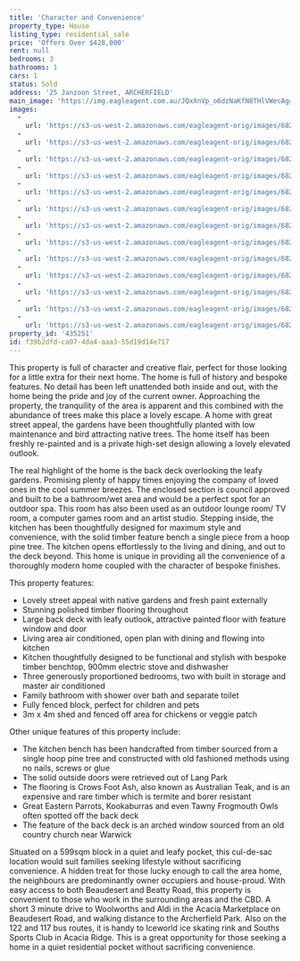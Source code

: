 ```yaml
---
title: 'Character and Convenience'
property_type: House
listing_type: residential_sale
price: 'Offers Over $428,000'
rent: null
bedrooms: 3
bathrooms: 1
cars: 1
status: Sold
address: '25 Janzoon Street, ARCHERFIELD'
main_image: 'https://img.eagleagent.com.au/JQxXnVp_o6dzNaKfN8THlVWecAg=/1280x854/smart/https://s3-us-west-2.amazonaws.com/eagleagent-orig/images/6822242/129139746-image-M.jpg'
images:
  -
    url: 'https://s3-us-west-2.amazonaws.com/eagleagent-orig/images/6822254/129139746-image-L.jpg'
  -
    url: 'https://s3-us-west-2.amazonaws.com/eagleagent-orig/images/6822253/129139746-image-K.jpg'
  -
    url: 'https://s3-us-west-2.amazonaws.com/eagleagent-orig/images/6822252/129139746-image-J.jpg'
  -
    url: 'https://s3-us-west-2.amazonaws.com/eagleagent-orig/images/6822251/129139746-image-I.jpg'
  -
    url: 'https://s3-us-west-2.amazonaws.com/eagleagent-orig/images/6822250/129139746-image-H.jpg'
  -
    url: 'https://s3-us-west-2.amazonaws.com/eagleagent-orig/images/6822249/129139746-image-G.jpg'
  -
    url: 'https://s3-us-west-2.amazonaws.com/eagleagent-orig/images/6822248/129139746-image-F.jpg'
  -
    url: 'https://s3-us-west-2.amazonaws.com/eagleagent-orig/images/6822247/129139746-image-E.jpg'
  -
    url: 'https://s3-us-west-2.amazonaws.com/eagleagent-orig/images/6822246/129139746-image-D.jpg'
  -
    url: 'https://s3-us-west-2.amazonaws.com/eagleagent-orig/images/6822245/129139746-image-C.jpg'
  -
    url: 'https://s3-us-west-2.amazonaws.com/eagleagent-orig/images/6822244/129139746-image-B.jpg'
  -
    url: 'https://s3-us-west-2.amazonaws.com/eagleagent-orig/images/6822243/129139746-image-A.jpg'
  -
    url: 'https://s3-us-west-2.amazonaws.com/eagleagent-orig/images/6822242/129139746-image-M.jpg'
property_id: '435251'
id: f39b2dfd-ca07-4da4-aaa3-55d19d14e717
---
```

This property is full of character and creative flair, perfect for those looking for a little extra for their next home. The home is full of history and bespoke features. No detail has been left unattended both inside and out, with the home being the pride and joy of the current owner. Approaching the property, the tranquility of the area is apparent and this combined with the abundance of trees make this place a lovely escape. A home with great street appeal, the gardens have been thoughtfully planted with low maintenance and bird attracting native trees. The home itself has been freshly re-painted and is a private high-set design allowing a lovely elevated outlook.

The real highlight of the home is the back deck overlooking the leafy gardens. Promising plenty of happy times enjoying the company of loved ones in the cool summer breezes. The enclosed section is council approved and built to be a bathroom/wet area and would be a perfect spot for an outdoor spa. This room has also been used as an outdoor lounge room/ TV room, a computer games room and an artist studio. Stepping inside, the kitchen has been thoughtfully designed for maximum style and convenience, with the solid timber feature bench a single piece from a hoop pine tree. The kitchen opens effortlessly to the living and dining, and out to the deck beyond. This home is unique in providing all the convenience of a thoroughly modern home coupled with the character of bespoke finishes.

This property features:

*  Lovely street appeal with native gardens and fresh paint externally
*  Stunning polished timber flooring throughout
*  Large back deck with leafy outlook, attractive painted floor with feature window and door
*  Living area air conditioned, open plan with dining and flowing into kitchen
*  Kitchen thoughtfully designed to be functional and stylish with bespoke timber benchtop, 900mm electric stove and dishwasher
*  Three generously proportioned bedrooms, two with built in storage and master air conditioned
*  Family bathroom with shower over bath and separate toilet
*  Fully fenced block, perfect for children and pets
*  3m x 4m shed and fenced off area for chickens or veggie patch

Other unique features of this property include:

*  The kitchen bench has been handcrafted from timber sourced from a single hoop pine tree and constructed with old fashioned methods using no nails, screws or glue
*  The solid outside doors were retrieved out of Lang Park
*  The flooring is Crows Foot Ash, also known as Australian Teak, and is an expensive and rare timber which is termite and borer resistant
*  Great Eastern Parrots, Kookaburras and even Tawny Frogmouth Owls often spotted off the back deck
*  The feature of the back deck is an arched window sourced from an old country church near Warwick

Situated on a 599sqm block in a quiet and leafy pocket, this cul-de-sac location would suit families seeking lifestyle without sacrificing convenience. A hidden treat for those lucky enough to call the area home, the neighbours are predominantly owner occupiers and house-proud. With easy access to both Beaudesert and Beatty Road, this property is convenient to those who work in the surrounding areas and the CBD. A short 3 minute drive to Woolworths and Aldi in the Acacia Marketplace on Beaudesert Road, and walking distance to the Archerfield Park. Also on the 122 and 117 bus routes, it is handy to Iceworld ice skating rink and Souths Sports Club in Acacia Ridge. This is a great opportunity for those seeking a home in a quiet residential pocket without sacrificing convenience.